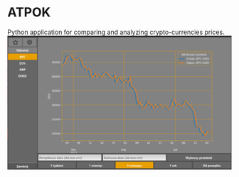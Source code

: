 # ATPOK
Python application for comparing and analyzing crypto-currencies prices.
![screen1](./screen1.png)
